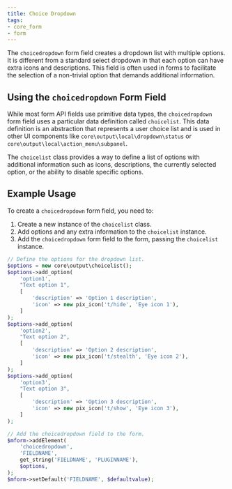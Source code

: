 ```yaml
---
title: Choice Dropdown
tags:
- core_form
- form
---
```


The `choicedropdown` form field creates a dropdown list with multiple options. It is different from a
standard select dropdown in that each option can have extra icons and descriptions. This field is often
used in forms to facilitate the selection of a non-trivial option that demands additional information.

## Using the `choicedropdown` Form Field

While most form API fields use primitive data types, the `choicedropdown` form field uses a particular
data definition called `choicelist`. This data definition is an abstraction that represents a user
choice list and is used in other UI components like `core\output\local\dropdown\status`
or `core\output\local\action_menu\subpanel`.

The `choicelist` class provides a way to define a list of options with additional information such as icons,
descriptions, the currently selected option, or the ability to disable specific options.

## Example Usage

To create a `choicedropdown` form field, you need to:

1. Create a new instance of the `choicelist` class.
1. Add options and any extra information to the `choicelist` instance.
1. Add the `choicedropdown` form field to the form, passing the `choicelist` instance.

```php
// Define the options for the dropdown list.
$options = new core\output\choicelist();
$options->add_option(
    'option1',
    "Text option 1",
    [
        'description' => 'Option 1 description',
        'icon' => new pix_icon('t/hide', 'Eye icon 1'),
    ]
);
$options->add_option(
    'option2',
    "Text option 2",
    [
        'description' => 'Option 2 description',
        'icon' => new pix_icon('t/stealth', 'Eye icon 2'),
    ]
);
$options->add_option(
    'option3',
    "Text option 3",
    [
        'description' => 'Option 3 description',
        'icon' => new pix_icon('t/show', 'Eye icon 3'),
    ]
);

// Add the choicedropdown field to the form.
$mform->addElement(
    'choicedropdown',
    'FIELDNAME',
    get_string('FIELDNAME', 'PLUGINNAME'),
    $options,
);
$mform->setDefault('FIELDNAME', $defaultvalue);
```
